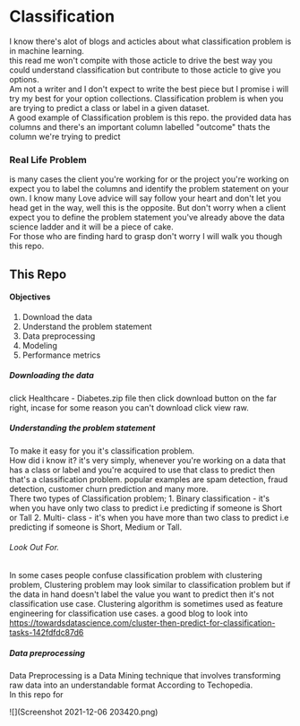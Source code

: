 # Classification
I know there's alot of blogs and acticles about what classification problem is in machine learning.  
this read me won't compite with those acticle to drive the best way you could understand classification but contribute to those acticle to give you options.  
Am not a writer and I don't expect to write the best piece but I promise i will try my best for your option collections.
Classification problem is when you are trying to predict a class or label in a given dataset.  
A good example of Classification problem is this repo. the provided data has columns and there's an important column labelled "outcome" thats the column we're trying to predict

### Real Life Problem
is many cases the client you're working for or the project you're working on expect you to label the columns and identify the problem statement on your own. I know many Love advice will say follow your heart and don't let you head get in the way, well this is the opposite. But don't worry when a client expect you to define the problem statement you've already above the data science ladder and it will be a piece of cake.  
For those who are finding hard to grasp don't worry I will walk you though this repo.

## This Repo
#### Objectives
1. Download the data  
2. Understand the problem statement
3. Data preprocessing
4. Modeling
5. Performance metrics  
   
##### Downloading the data
click Healthcare - Diabetes.zip file then click download button on the far right, incase for some reason you can't download click view raw.  
  
##### Understanding the problem statement
To make it easy for you it's classification problem.  
How did i know it? it's very simply, whenever you're working on a data that has a class or label and you're acquired to use that class to predict then that's a classification problem. popular examples are spam detection, fraud detection, customer churn prediction and many more.  
There two types of Classification problem;
                                          1. Binary classification - it's when you have only two class to predict i.e predicting if someone is Short or Tall 
                                          2. Multi- class - it's when you have more than two class to predict i.e predicting  if someone is Short, Medium or Tall.
###### Look Out For.
In some cases people confuse classification problem with clustering problem, Clustering problem may look similar to classification problem but if the data in hand doesn't label the value you want to predict then it's not classification use case. Clustering algorithm is sometimes used as feature engineering for classification use cases. a good blog to look into https://towardsdatascience.com/cluster-then-predict-for-classification-tasks-142fdfdc87d6

##### Data preprocessing
Data Preprocessing is a Data Mining technique that involves transforming raw data into an understandable format According to Techopedia.  
In this repo for 

![](Screenshot 2021-12-06 203420.png)
